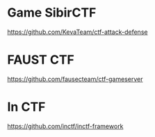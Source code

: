 
# Game SibirCTF

https://github.com/KevaTeam/ctf-attack-defense

# FAUST CTF

https://github.com/fausecteam/ctf-gameserver

# In CTF

https://github.com/inctf/inctf-framework